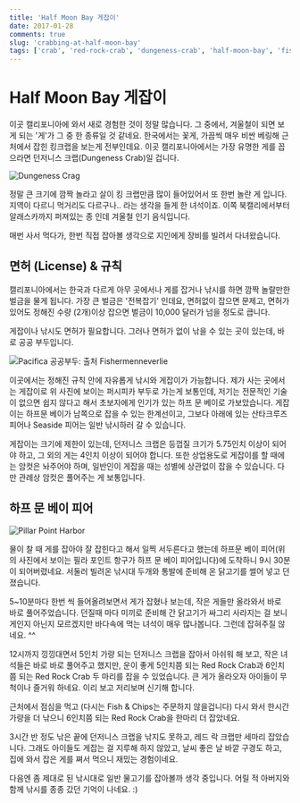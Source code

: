 ```yaml
---
title: 'Half Moon Bay 게잡이'
date: 2017-01-28
comments: true
slug: 'crabbing-at-half-moon-bay'
tags: ['crab', 'red-rock-crab', 'dungeness-crab', 'half-moon-bay', 'fishing']
---
```


# Half Moon Bay 게잡이

이곳 캘리포니아에 와서 새로 경험한 것이 정말 많습니다.
그 중에서, 겨울철이 되면 보게 되는 '게'가 그 중 한 종류일 것 같네요.
한국에서는 꽃게, 가끔씩 매우 비싼 베링해 근처에서 잡힌 킹크랩을 보는게 전부인데요.
이곳 캘리포니아에서는 가장 유명한 게를 꼽으라면 던저니스 크랩(Dungeness Crab)일 겁니다.

![Dungeness Crag](../../../media/blog/2017-01-28-dungeness-crab.jpg)

정말 큰 크기에 깜짝 놀라고 살이 킹 크랩만큼 많이 들어있어서 또 한번 놀란 게 입니다.
지역이 다르니 먹거리도 다르구나.. 라는 생각을 들게 한 녀석이죠.
이쪽 북캘리에서부터 알래스카까지 퍼져있는 종 인데 겨울철 인기 음식입니다.

매번 사서 먹다가, 한번 직접 잡아볼 생각으로 지인에게 장비를 빌려서 다녀왔습니다.

## 면허 (License) & 규칙

캘리포니아에서는 한국과 다르게 아무 곳에서나 게를 잡거나 낚시를 하면 깜짝 놀랄만한 벌금을 물게 됩니다.
가장 큰 벌금은 '전복잡기' 인데요, 면허없이 잡으면 문제고, 면허가 있어도 정해진 수량 (2개)이상 잡으면 벌금이 10,000 달러가 넘을 정도로 큽니다.

게잡이나 낚시도 면허가 필요합니다.
그러나 면허가 없이 낚을 수 있는 곳이 있는데, 바로 공공 부두입니다.

![Pacifica 공공부두: 출처 [Fishermenneverlie][]](../../../media/blog/2017-01-28-pacifica-public-pier.jpg)

이곳에서는 정해진 규칙 안에 자유롭게 낚시와 게잡이가 가능합니다.
제가 사는 곳에서는 게잡이로 위 사진에 보이는 퍼시피카 부두로 가는게 보통인데, 저기는 전문적인 기술이 없으면 쉽지 않다고 해서 초보자에게 인기가 있는 하프 문 베이로 가보았습니다.
게잡이는 하프문 베이가 남쪽으로 잡을 수 있는 한계선이고, 그보다 아래에 있는 산타크루즈 피어나 Seaside 피어는 일반 낚시하러 갈 수 있습니다.

게잡이는 크기에 제한이 있는데, 던저니스 크랩은 등껍질 크기가 5.75인치 이상이 되어야 하고, 그 외의 게는 4인치 이상이 되어야 합니다.
또한 상업용도로 게잡이를 할 때에는 암컷은 놔주어야 하며, 일반인이 게잡을 때는 성별에 상관없이 잡을 수 있습니다.
다만 관례상 암컷은 풀어주는 게 보통입니다.

## 하프 문 베이 피어

![Pillar Point Harbor](../../../media/blog/2017-01-28-pillar-point-harbor.jpg)

물이 찰 때 게를 잡아야 잘 잡힌다고 해서 일찍 서두른다고 했는데 하프문 베이 피어(위의 사진에서 보이는 필라 포인트 항구가 하프 문 베이 피어입니다)에 도착하니 9시 30분이 되어버렸네요.
서둘러 빌려온 낚시대 두개와 통발에 준비해 온 닭고기를 썰어 넣고 던졌습니다.

5~10분마다 한번 씩 들어올려보면서 게가 잡혔나 보는데, 작은 게들만 올라와서 바로 바로 풀어주었습니다.
던질때 마다 미끼로 준비해 간 닭고기가 싸그리 사라지는 걸 보니 게인지 아닌지 모르겠지만 바다속에 먹는 녀석이 매우 많나봅니다.
그런데 잡혀주질 않네요. ^^

12시까지 낑낑대면서 5인치 가량 되는 던저니스 크랩을 잡아서 아쉬워 해 보고, 작은 녀석들은 바로 바로 풀어주고 했지만,
운이 좋게 5인치쯤 되는 Red Rock Crab과 6인치쯤 되는 Red Rock Crab 두 마리를 잡을 수 있었습니다.
큰 게가 올라오자 아이들이 무척이나 즐거워 하네요.
이리 보고 저리보며 신기해 합니다.

근처에서 점심을 먹고 (다시는 Fish & Chips는 주문하지 않을겁니다) 다시 와서 한시간 가량을 더 낚으니 6인치쯤 되는 Red Rock Crab을 한마리 더 잡았네요.

3시간 반 정도 낚은 끝에 던저니스 크랩을 낚지도 못하고, 레드 락 크랩만 세마리 잡았습니다.
그래도 아이들도 게잡는 걸 지루해 하지 않았고, 날씨 좋은 날 바깥 구경도 하고, 집에 와서 잡은 게를 쪄서 먹으니 재밌는 경험이네요.

다음엔 좀 제대로 된 낚시대로 일반 물고기를 잡아볼까 생각 중입니다.
어릴 적 아버지와 함께 낚시를 종종 갔던 기억이 나네요. :)

[Fishermenneverlie]: http://fishermenneverlie.com/2012/11/12/pacifica-pier-and-half-moon-bay-pier-crabbing/
